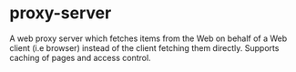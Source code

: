 # proxy-server
A web proxy server which fetches items from the Web on behalf of a Web client (i.e browser) instead of the client fetching them directly. Supports caching of pages and access control.
